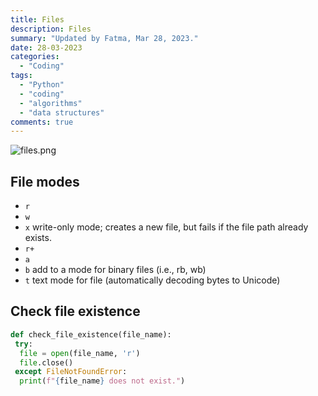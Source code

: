 ```yaml
---
title: Files
description: Files
summary: "Updated by Fatma, Mar 28, 2023."
date: 28-03-2023
categories:
  - "Coding"
tags:
  - "Python"
  - "coding"
  - "algorithms"
  - "data structures"
comments: true
---
```

![files.png](files.png)

## File modes

- `r`
- `w`
- `x` write-only mode; creates a new file, but fails if the file path already exists.
- `r+`
- `a`
- `b` add to a mode for binary files (i.e., rb, wb)
- `t` text mode for file (automatically decoding bytes to Unicode)

## Check file existence

```python
def check_file_existence(file_name):
 try:
  file = open(file_name, 'r')
  file.close()
 except FileNotFoundError:
  print(f"{file_name} does not exist.")
```
